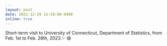 ```yaml
---
layout: post
date: 2022-12-29 15:59:00-0400
inline: true
---
```


Short-term visit to University of Connecticut, Department of Statistics, from Feb. 1st to Feb. 28th, 2023.:sparkles: :smile:
